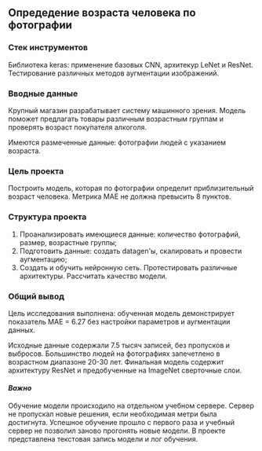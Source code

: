 ## Опредедение возраста человека по фотографии

### Стек инструментов

Библиотека keras: применение базовых CNN, архитекур LeNet и ResNet.
Тестирование различных методов аугментации изображений.

### Вводные данные

Крупный магазин разрабатывает систему машинного зрения. Модель поможет предлагать товары различным возрастным группам и проверять возраст покупателя алкоголя.

Имеются размеченные данные: фотографии людей с указанием возраста.

### Цель проекта

Построить модель, которая по фотографии определит приблизительный возраст человека. Метрика MAE не должна превысить 8 пунктов.

### Структура проекта

1. Проанализировать имеющиеся данные: количество фотографий, размер, возрастные группы;
2. Подготовить данные: создать datagen'ы, скалировать и провести аугментацию;
3. Создать и обучить нейронную сеть. Протестировать различные архитектуры. Рассчитать качество модели.

### Общий вывод 

Цель исследования выполнена: обученная модель демонстрирует показатель MAE = 6.27 без настройки параметров и аугментации данных.

Исходные данные содержали 7.5 тысяч записей, без пропусков и выбросов. Большинство людей на фотографиях запечетлено в возрастном диапазоне 20-30 лет. Финальная модель содержит архитектуру ResNet и предобученные на ImageNet сверточные слои. 

#### *Важно*

Обучение модели происходило на отдельном учебном сервере.
Сервер не пропускал новые решения, если необходимая метри была достигнута. Успешное обучение прошло с первого раза и учебный сервер не позволил заново прогонять новые модели.
В проекте представлена текстовая запись модели и лог обучения.
